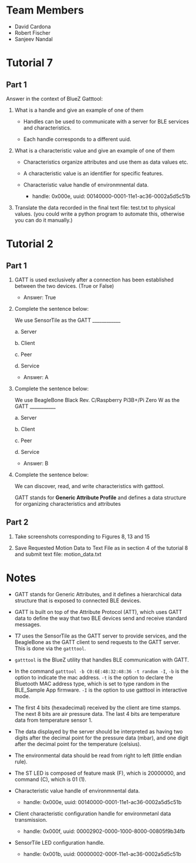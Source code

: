 # Team Members

* David Cardona
* Robert Fischer
* Sanjeev Nandal

# Tutorial 7

## Part 1

Answer in the context of BlueZ Gatttool:

1. What is a handle and give an example of one of them

    * Handles can be used to communicate with a server for BLE services and characteristics.
    
    * Each handle corresponds to a different uuid.

2. What is a characteristic value and give an example of one of them

    * Characteristics organize attributes and use them as data values etc.
    
    * A characteristic value is an identifier for specific features.
    
    * Characteristic value handle of environmnental data.
        * handle: 0x000e, uuid: 00140000-0001-11e1-ac36-0002a5d5c51b

5. Translate the data recorded in the final text file: test.txt to physical values. (you could write a python program to automate this, otherwise you can do it manually.)


# Tutorial 2

## Part 1

1. GATT is used exclusively after a connection has been established between the two devices. (True or False)

    * Answer: True

2. Complete the sentence below:

    We use SensorTile as the GATT ____________

    a. Server

    b. Client

    c. Peer

    d. Service

    * Answer: A

3. Complete the sentence below:

    We use BeagleBone Black Rev. C/Raspberry Pi3B+/Pi Zero W as the GATT ___________

    a. Server

    b. Client

    c. Peer

    d. Service

    * Answer: B

4. Complete the sentence below:

    We can discover, read, and write characteristics with gatttool.

    GATT stands for **Generic Attribute Profile** and defines a data structure for organizing characteristics and attributes


## Part 2

1. Take screenshots corresponding to Figures 8, 13 and 15

2. Save Requested Motion Data to Text File as in section 4 of the tutorial 8 and submit  text file: motion_data.txt


# Notes

* GATT stands for Generic Attributes, and it defines a hierarchical data structure that is exposed to connected BLE devices.

* GATT is built on top of the Attribute Protocol (ATT), which uses GATT data to define the way that two BLE devices send and receive standard messages.

* T7 uses the SensorTile as the GATT server to provide services, and the BeagleBone as the GATT client to send requests to the GATT server. This is done via the `gatttool`.

* `gatttool` is the BlueZ utility that handles BLE communication with GATT.

* In the command `gatttool -b C0:6E:48:32:48:36 -t random -I`, `-b` is the option to indicate the mac address. `-t` is the option to declare the Bluetooth MAC address type, which is set to type random in the BLE_Sample App firmware. `-I` is the option to use gatttool in interactive mode.

* The first 4 bits (hexadecimal) received by the client are time stamps. The next 8 bits are air pressure data. The last 4 bits are temperature data from temperature sensor 1.

* The data displayed by the server should be interpreted as having two digits after the decimal point for the pressure data (mbar), and one digit after the decimal point for the temperature (celsius).

* The environmental data should be read from right to left (little endian rule).

* The ST LED is composed of feature mask (F), which is 20000000, and command (C), which is 01 (1).

* Characteristic value handle of environmnental data.

    * handle: 0x000e, uuid: 00140000-0001-11e1-ac36-0002a5d5c51b

* Client characteristic configuration handle for environmetanl data transmission.

    * handle: 0x000f, uuid: 00002902-0000-1000-8000-00805f9b34fb

* SensorTile LED configuration handle.

    * handle: 0x001b, uuid: 00000002-000f-11e1-ac36-0002a5d5c51b
